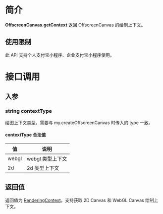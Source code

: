 # 简介

**OffscreenCanvas.getContext** 返回 OffscreenCanvas 的绘制上下文。

## 使用限制

此 API 支持个人支付宝小程序、企业支付宝小程序使用。

# 接口调用

## 入参

### string contextType

绘图上下文类型，需要与 my.createOffscreenCanvas 时传入的 type 一致。

#### contextType 合法值

| **值** | **说明**         |
| ------ | ---------------- |
| webgl  | webgl 类型上下文 |
| 2d     | 2d 类型上下文    |

## 返回值

返回值为 [RenderingContext](https://opendocs.alipay.com/mini/01w0it)。支持获取 2D Canvas 和 WebGL Canvas 绘制上下文。
